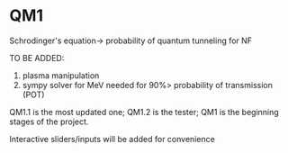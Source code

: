 # QM1
Schrodinger's equation-> probability of quantum tunneling for NF

TO BE ADDED:
1. plasma manipulation
2. sympy solver for MeV needed for 90%> probability of transmission (POT)

QM1.1 is the most updated one; QM1.2 is the tester; QM1 is the beginning stages of the project. 


Interactive sliders/inputs will be added for convenience
